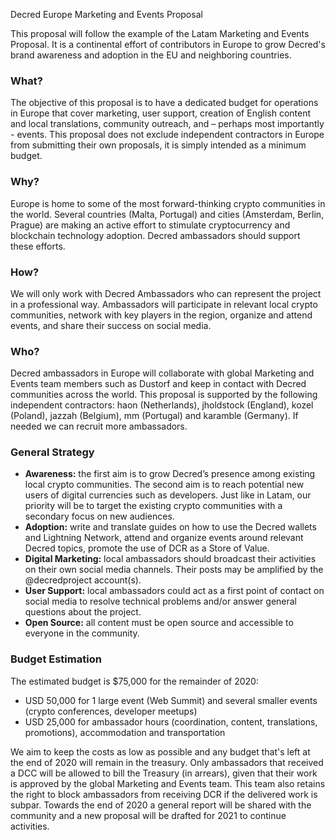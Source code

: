 Decred Europe Marketing and Events Proposal

This proposal will follow the example of the Latam Marketing and Events Proposal. It is a continental effort of contributors in Europe to grow Decred's brand awareness and adoption in the EU and neighboring countries. 

### What?
The objective of this proposal is to have a dedicated budget for operations in Europe that cover marketing, user support, creation of English content and local translations, community outreach, and – perhaps most importantly - events. This proposal does not exclude independent contractors in Europe from submitting their own proposals, it is simply intended as a minimum budget. 

### Why?
Europe is home to some of the most forward-thinking crypto communities in the world. Several countries (Malta, Portugal) and cities (Amsterdam, Berlin, Prague) are making an active effort to stimulate cryptocurrency and blockchain technology adoption. Decred ambassadors should support these efforts.

### How?
We will only work with Decred Ambassadors who can represent the project in a professional way. Ambassadors will participate in relevant local crypto communities, network with key players in the region, organize and attend events, and share their success on social media.

### Who?
Decred ambassadors in Europe will collaborate with global Marketing and Events team members such as Dustorf and keep in contact with Decred communities across the world. This proposal is supported by the following independent contractors: haon (Netherlands), jholdstock (England), kozel (Poland), jazzah (Belgium), mm (Portugal) and karamble (Germany). If needed we can recruit more ambassadors. 

### General Strategy
- **Awareness:** the first aim is to grow Decred’s presence among existing local crypto communities. The second aim is to reach potential new users of digital currencies such as developers. Just like in Latam, our priority will be to target the existing crypto communities with a secondary focus on new audiences. 
- **Adoption:** write and translate guides on how to use the Decred wallets and Lightning Network, attend and organize events around relevant Decred topics, promote the use of DCR as a Store of Value. 
- **Digital Marketing:** local ambassadors should broadcast their activities on their own social media channels. Their posts may be amplified by the @decredproject account(s).
- **User Support:** local ambassadors could act as a first point of contact on social media to resolve technical problems and/or answer general questions about the project.
- **Open Source:** all content must be open source and accessible to everyone in the community.

### Budget Estimation
The estimated budget is $75,000 for the remainder of 2020:

- USD 50,000 for 1 large event (Web Summit) and several smaller events (crypto conferences, developer meetups)
- USD 25,000 for ambassador hours (coordination, content, translations, promotions), accommodation and transportation

We aim to keep the costs as low as possible and any budget that's left at the end of 2020 will remain in the treasury. Only ambassadors that received a DCC will be allowed to bill the Treasury (in arrears), given that their work is approved by the global Marketing and Events team. This team also retains the right to block ambassadors from receiving DCR if the delivered work is subpar. Towards the end of 2020 a general report will be shared with the community and a new proposal will be drafted for 2021 to continue activities.